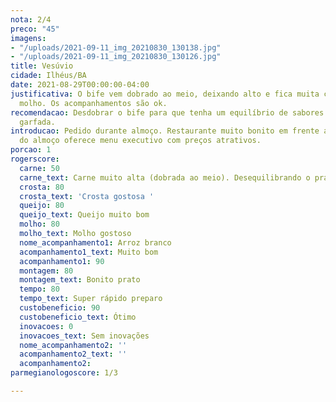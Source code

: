 ```yaml
---
nota: 2/4
preco: "45"
imagens:
- "/uploads/2021-09-11_img_20210830_130138.jpg"
- "/uploads/2021-09-11_img_20210830_130126.jpg"
title: Vesúvio
cidade: Ilhéus/BA
date: 2021-08-29T00:00:00-04:00
justificativa: O bife vem dobrado ao meio, deixando alto e fica muita carne para pouco
  molho. Os acompanhamentos são ok.
recomendacao: Desdobrar o bife para que tenha um equilíbrio de sabores melhor em cada
  garfada.
introducao: Pedido durante almoço. Restaurante muito bonito em frente ao mar. No período
  do almoço oferece menu executivo com preços atrativos.
porcao: 1
rogerscore:
  carne: 50
  carne_text: Carne muito alta (dobrada ao meio). Desequilibrando o prato.
  crosta: 80
  crosta_text: 'Crosta gostosa '
  queijo: 80
  queijo_text: Queijo muito bom
  molho: 80
  molho_text: Molho gostoso
  nome_acompanhamento1: Arroz branco
  acompanhamento1_text: Muito bom
  acompanhamento1: 90
  montagem: 80
  montagem_text: Bonito prato
  tempo: 80
  tempo_text: Super rápido preparo
  custobeneficio: 90
  custobeneficio_text: Ótimo
  inovacoes: 0
  inovacoes_text: Sem inovações
  nome_acompanhamento2: ''
  acompanhamento2_text: ''
  acompanhamento2: 
parmegianologoscore: 1/3

---
```

